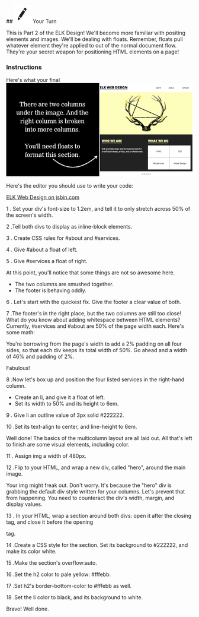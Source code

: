 ##![Your Turn](../assets/exercise.png) Your Turn

This is Part 2 of the ELK Design! We'll become more familiar with positing elements and images. We'll be dealing with floats. Remember, floats pull whatever element they're applied to out of the normal document flow. They're your secret weapon for positioning HTML elements on a page!

### Instructions

Here's what your final
![](/assets/elkwebdesign/floats.png)


Here's the editor you should use to write your code:

<a class="jsbin-embed" href="http://jsbin.com/puyoki/embed?html&height=600px">ELK Web Design on jsbin.com</a><script src="http://static.jsbin.com/js/embed.min.js?3.35.12"></script>



1 . Set your div's font-size to 1.2em, and tell it to only stretch across 50% of the screen's width.

2 .Tell both divs to display as inline-block elements.

3 . Create CSS rules for #about and #services.

4 . Give #about a float of left.

5 . Give #services a float of right.

At this point, you'll notice that some things are not so awesome here.
* The two columns are smushed together.
* The footer is behaving oddly.

6 . Let's start with the quickest fix. Give the footer a clear value of both.

7 .The footer's in the right place, but the two columns are still too close! What do you know about adding whitespace between HTML elements? Currently, #services and #about are 50% of the page width each. Here's some math:



You're borrowing from the page's width to add a 2% padding on all four sides, so that each div keeps its total width of 50%. Go ahead and a width of 46% and padding of 2%.

Fabulous!

8 .Now let's box up and position the four listed services in the right-hand column.
* Create an li, and give it a float of left.
* Set its width to 50% and its height to 6em.

9 . Give li an outline value of 3px solid #222222.

10 .Set its text-align to center, and line-height to 6em.


Well done! The basics of the multicolumn layout are all laid out. All that's left to finish are some visual elements, including color.

11 . Assign img a width of 480px.

12 .Flip to your HTML, and wrap a new div, called "hero", around the main image.

Your img might freak out. Don't worry. It's because the "hero" div is grabbing the default div style written for your columns. Let's prevent that from happening. You need to counteract the div's width, margin, and display values.

13 . In your HTML, wrap a section around both divs: open it after the </header> closing tag, and close it before the opening <footer> tag.

14 .Create a CSS style for the section. Set its background to #222222, and make its color white.

15 .Make the section's overflow:auto.

16 .Set the h2 color to pale yellow: #fffebb.

17 .Set h2's border-bottom-color to #fffebb as well.

18 .Set the li color to black, and its background to white.

Bravo! Well done.
